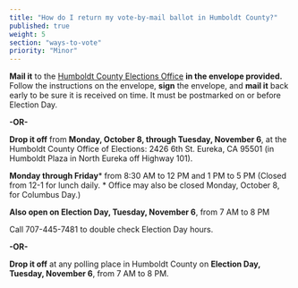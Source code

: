 ```yaml
---
title: "How do I return my vote-by-mail ballot in Humboldt County?"
published: true
weight: 5
section: "ways-to-vote"
priority: "Minor"
---
```


**Mail it** to the [Humboldt County Elections Office](#section-election-office-contact) **in the envelope provided.** Follow the instructions on the envelope, **sign** the envelope, and **mail it** back early to be sure it is received on time. It must be postmarked on or before Election Day.  

  **-OR-**  

**Drop it off** from **Monday, October 8, through Tuesday, November 6**, at the Humboldt County Office of Elections: 2426 6th St. Eureka, CA 95501 (in Humboldt Plaza in North Eureka off Highway 101).  

**Monday through Friday*** from 8:30 AM to 12 PM and  1 PM to 5 PM (Closed from 12-1 for lunch daily. * Office may also be closed Monday, October 8, for Columbus Day.)  

**Also open on Election Day, Tuesday, November 6**, from 7 AM to 8 PM  

Call 707-445-7481 to double check Election Day hours.  

  **-OR-**  

**Drop it off** at any polling place in Humboldt County on **Election Day, Tuesday, November 6**, from 7 AM to 8 PM.  
